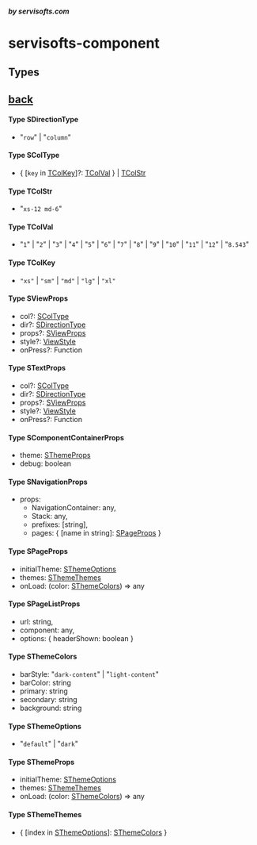 ##### by servisofts.com
# **servisofts-component** 

## Types
## [back](#https://github.com/servisofts/s-component/)
#### Type SDirectionType
  - "``row``" | "``column``"

#### Type SColType
  - { [``key`` in [TColKey](#type-tcolkey)]?: [TColVal](#type-tcolval) } | [TColStr](#type-tcolstr)

#### Type TColStr
  - "``xs-12 md-6``"

#### Type TColVal
  - "``1``" | "``2``" | "``3``" | "``4``" | "``5``" | "``6``" | "``7``" | "``8``" | "``9``" | "``10``" | "``11``" | "``12``" | "``8.543``" 

#### Type TColKey
  - ``"xs"`` | ``"sm"`` | ``"md"`` | ``"lg"`` | ``"xl"``

#### Type SViewProps
  - col?: [SColType](#type-scoltype)
  - dir?: [SDirectionType](#type-sdirectiontype)
  - props?: [SViewProps](#type-sviewprops)
  - style?: [ViewStyle](#type-viewstyle)
  - onPress?: Function

#### Type STextProps
  - col?: [SColType](#type-scoltype)
  - dir?: [SDirectionType](#type-sdirectiontype)
  - props?: [SViewProps](#type-sviewprops)
  - style?: [ViewStyle](#type-viewstyle)
  - onPress?: Function

#### Type SComponentContainerProps
  - theme: [SThemeProps](#type-sthemeprops)
  - debug: boolean
#### Type SNavigationProps
  - props:
      -  NavigationContainer: any,
      -  Stack: any,
      -  prefixes: [string],
      -  pages: { [name in string]: [SPageProps](#type-spageprops) }
#### Type SPageProps
  - initialTheme: [SThemeOptions](#type-sthemeoptions)
  - themes: [SThemeThemes](#type-sthemethemes)
  - onLoad: (color: [SThemeColors]("#type-sthemecolors")) => any

#### Type SPageListProps
  - url: string,
  - component: any,
  - options: { headerShown: boolean }
  
#### Type SThemeColors
  - barStyle: "``dark-content``" | "``light-content``"
  - barColor: string
  - primary: string
  - secondary: string
  - background: string

#### Type SThemeOptions
  - "``default``" | "``dark``"

#### Type SThemeProps
  - initialTheme: [SThemeOptions](#type-sthemeoptions)
  - themes: [SThemeThemes](#type-sthemethemes)
  - onLoad: (color: [SThemeColors](#type-sthemecolors)) => any

#### Type SThemeThemes
  - { [index in [SThemeOptions](#type-sthemeoptions)]: [SThemeColors](#type-sthemecolors) }